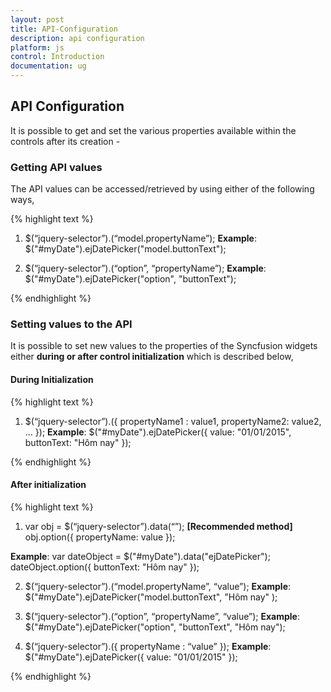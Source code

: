 ```yaml
---
layout: post
title: API-Configuration
description: api configuration
platform: js
control: Introduction
documentation: ug
---
```


## API Configuration

It is possible to get and set the various properties available within the controls after its creation -

### Getting API values

The API values can be accessed/retrieved by using either of the following ways,

{% highlight text %}


1. $(“jquery-selector”).<ej-plugin-name>(“model.propertyName”);
**Example**:  $("#myDate").ejDatePicker("model.buttonText");


2. $(“jquery-selector”).<ej-plugin-name>(“option”, “propertyName”);
**Example**:  $("#myDate").ejDatePicker("option", "buttonText");



{% endhighlight %}



### Setting values to the API

It is possible to set new values to the properties of the Syncfusion widgets either **during or after control initialization** which is described below, 

#### During Initialization

{% highlight text %}


1. $(“jquery-selector”).<ej-plugin-name>({ propertyName1 : value1, propertyName2: value2, … });
**Example**:  $("#myDate").ejDatePicker({ value: "01/01/2015", buttonText: "Hôm nay" });




{% endhighlight %}



#### After initialization

{% highlight text %}


1. var obj = $(“jquery-selector”).data(“<ej-plugin-name>”);  **[Recommended method]**
obj.option({ propertyName: value });

**Example**:  var dateObject = $("#myDate").data("ejDatePicker");
         dateObject.option({ buttonText: "Hôm nay" });


2. $(“jquery-selector”).<ej-plugin-name>(“model.propertyName”, “value”);
**Example**:  $("#myDate").ejDatePicker("model.buttonText", "Hôm nay" );


3. $(“jquery-selector”).<ej-plugin-name>(“option”, “propertyName”, “value”);
**Example**:  $("#myDate").ejDatePicker("option", "buttonText", "Hôm nay");

4. $(“jquery-selector”).<ej-plugin-name>({ propertyName : “value” });
**Example**:  $("#myDate").ejDatePicker({ value: "01/01/2015" });




{% endhighlight %}



